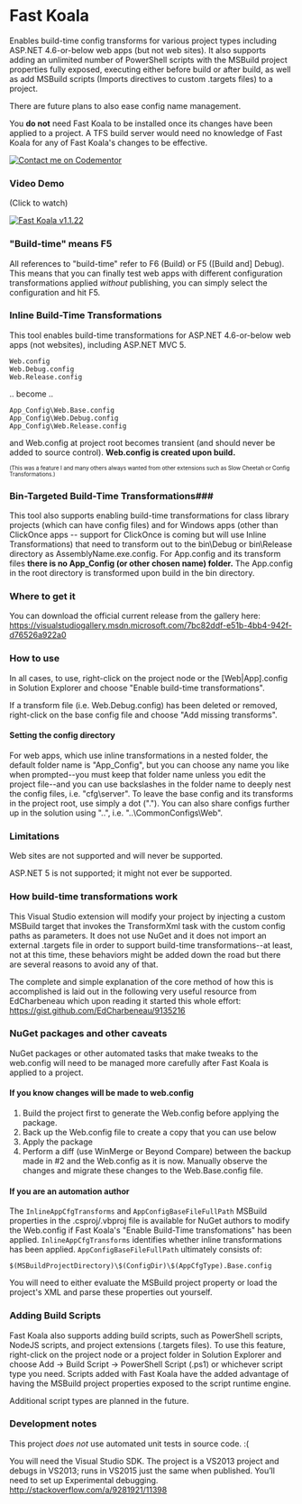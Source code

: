 # Fast Koala
Enables build-time config transforms for various project types including ASP.NET 4.6-or-below web apps (but not web sites). It also supports adding an unlimited number of PowerShell scripts with the MSBuild project properties fully exposed, executing either before build or after build, as well as add MSBuild scripts (Imports directives to custom .targets files) to a project.

There are future plans to also ease config name management.

You **do not** need Fast Koala to be installed once its changes have been applied to a project. A TFS build server would need no knowledge of Fast Koala for any of Fast Koala's changes to be effective.

[![Contact me on Codementor](https://cdn.codementor.io/badges/contact_me_github.svg)](https://www.codementor.io/solutionsjon?utm_source=github&utm_medium=button&utm_term=solutionsjon&utm_campaign=github)

### Video Demo

(Click to watch)

[![Fast Koala v1.1.22](https://j.gifs.com/vW81x4.gif)](https://youtu.be/mHC6_zRbO-Y)

### "Build-time" means F5

All references to "build-time" refer to F6 (Build) or F5 ([Build and] Debug). This means that you can finally test web apps with different configuration transformations applied *without* publishing, you can simply select the configuration and hit F5.

### Inline Build-Time Transformations
This tool enables build-time transformations for ASP.NET 4.6-or-below web apps (not websites), including ASP.NET MVC 5.

    Web.config
    Web.Debug.config
    Web.Release.config
    
.. become ..

    App_Config\Web.Base.config
    App_Config\Web.Debug.config
    App_Config\Web.Release.config
  
and Web.config at project root becomes transient (and should never be added to source control). **Web.config is created upon build.**

<sub><sup>(This was a feature I and many others always wanted from other extensions such as Slow Cheetah or Config Transformations.)</sup></sub>

### Bin-Targeted Build-Time Transformations###
This tool also supports enabling build-time transformations for class library projects (which can have config files) and for Windows apps (other than ClickOnce apps -- support for ClickOnce is coming but will use Inline Transformations) that need to transform out to the bin\Debug or bin\Release directory as AssemblyName.exe.config. For App.config and its transform files **there is no App_Config (or other chosen name) folder.** The App.config in the root directory is transformed upon build in the bin directory.

### Where to get it
You can download the official current release from the gallery here:
https://visualstudiogallery.msdn.microsoft.com/7bc82ddf-e51b-4bb4-942f-d76526a922a0

### How to use
In all cases, to use, right-click on the project node or the [Web|App].config in Solution Explorer and choose "Enable build-time transformations". 

If a transform file (i.e. Web.Debug.config) has been deleted or removed, right-click on the base config file and choose "Add missing transforms".

#### Setting the config directory

For web apps, which use inline transformations in a nested folder, the default folder name is "App_Config", but you can choose any name you like when prompted--you must keep that folder name unless you edit the project file--and you can use backslashes in the folder name to deeply nest the config files, i.e. "cfg\server". To leave the base config and its transforms in the project root, use simply a dot ("."). You can also share configs further up in the solution using "..", i.e. "..\CommonConfigs\Web".

### Limitations

Web sites are not supported and will never be supported.

ASP.NET 5 is not supported; it might not ever be supported.

### How build-time transformations work

This Visual Studio extension will modify your project by injecting a custom MSBuild target that invokes the TransformXml task with the custom config paths as parameters. It does not use NuGet and it does not import an external .targets file in order to support build-time transformations--at least, not at this time, these behaviors might be added down the road but there are several reasons to avoid any of that.

The complete and simple explanation of the core method of how this is accomplished is laid out in the following very useful resource from EdCharbeneau which upon reading it started this whole effort: https://gist.github.com/EdCharbeneau/9135216

### NuGet packages and other caveats

NuGet packages or other automated tasks that make tweaks to the web.config will need to be managed more carefully after Fast Koala is applied to a project. 

#### If you know changes will be made to web.config

1. Build the project first to generate the Web.config before applying the package.
2. Back up the Web.config file to create a copy that you can use below
3. Apply the package
4. Perform a diff (use WinMerge or Beyond Compare) between the backup made in #2 and the Web.config as it is now. Manually observe the changes and migrate these changes to the Web.Base.config file.

#### If you are an automation author

The `InlineAppCfgTransforms` and `AppConfigBaseFileFullPath` MSBuild properties in the .csproj/.vbproj file is available for NuGet authors to modify the Web.config if Fast Koala's "Enable Build-Time transfomations" has been applied. `InlineAppCfgTransforms` identifies whether inline transformations has been applied. `AppConfigBaseFileFullPath` ultimately consists of:

    $(MSBuildProjectDirectory)\$(ConfigDir)\$(AppCfgType).Base.config

You will need to either evaluate the MSBuild project property or load the project's XML and parse these properties out yourself.
    
### Adding Build Scripts

Fast Koala also supports adding build scripts, such as PowerShell scripts, NodeJS scripts, and project extensions (.targets files). To use this feature, right-click on the project node or a project folder in Solution Explorer and choose Add -> Build Script -> PowerShell Script (.ps1) or whichever script type you need. Scripts added with Fast Koala have the added advantage of having the MSBuild project properties exposed to the script runtime engine.

Additional script types are planned in the future.

### Development notes

This project *does not* use automated unit tests in source code. :(

You will need the Visual Studio SDK. The project is a VS2013 project and debugs in VS2013; runs in VS2015 just the same when published. You’ll need to set up Experimental debugging. http://stackoverflow.com/a/9281921/11398 
